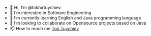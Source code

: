 - 👋 Hi, I’m @tokhirtuychiev
- 👀 I’m interested in Software Engineering
- 🌱 I’m currently learning English and Java programming language
- 💞️ I’m looking to collaborate on Opensource projects based on Java
- 📫 How to reach me [Toir Tuychiev](//t.me/toir427)

<!---
tokhirtuychiev/tokhirtuychiev is a ✨ special ✨ repository because its `README.md` (this file) appears on your GitHub profile.
You can click the Preview link to take a look at your changes.
--->
